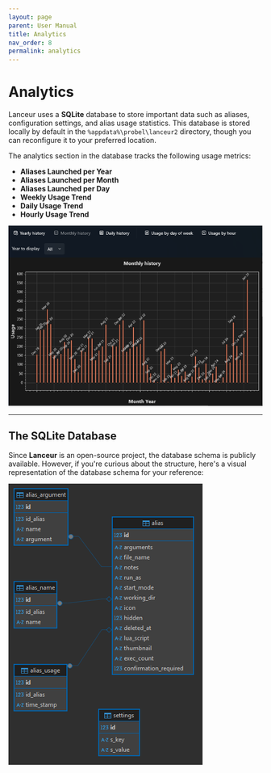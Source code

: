 ```yaml
---
layout: page
parent: User Manual
title: Analytics
nav_order: 8
permalink: analytics
---
```


# Analytics

Lanceur uses a **SQLite** database to store important data such as aliases, configuration settings, and alias usage statistics. This database is stored locally by default in the `%appdata%\probel\lanceur2` directory, though you can reconfigure it to your preferred location.

The analytics section in the database tracks the following usage metrics:

- **Aliases Launched per Year**
- **Aliases Launched per Month**
- **Aliases Launched per Day**
- **Weekly Usage Trend**
- **Daily Usage Trend**
- **Hourly Usage Trend**

![Analytics](../../assets/images/usermanual/analytics.png)

---

## The SQLite Database

Since **Lanceur** is an open-source project, the database schema is publicly available. However, if you're curious about the structure, here's a visual representation of the database schema for your reference:

![Schema](../../assets/images/usermanual/sqlite_diagram.png)
